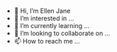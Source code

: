 - 👋 Hi, I’m Ellen Jane
- 👀 I’m interested in ...
- 🌱 I’m currently learning ...
- 💞️ I’m looking to collaborate on ...
- 📫 How to reach me ...

<!---
IPP-Ellen/IPP-Ellen is a ✨ special ✨ repository because its `README.md` (this file) appears on your GitHub profile.
You can click the Preview link to take a look at your changes.
--->
